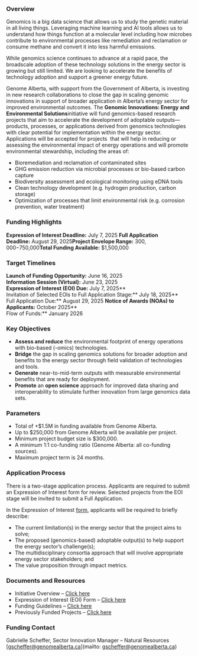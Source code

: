 ### Overview

Genomics is a big data science that allows us to study the genetic material in all living things. Leveraging machine learning and AI tools allows us to understand how things function at a molecular level including how microbes contribute to environmental processes like remediation and reclamation or consume methane and convert it into less harmful emissions.

While genomics science continues to advance at a rapid pace, the broadscale adoption of these technology solutions in the energy sector is growing but still limited. We are looking to accelerate the benefits of technology adoption and support a greener energy future.

Genome Alberta, with support from the Government of Alberta, is investing in new research collaborations to close the gap in scaling genomic innovations in support of broader application in Alberta’s energy sector for improved environmental outcomes. The **Genomic Innovations: Energy and Environmental Solutions**initiative will fund genomics-based research projects that aim to accelerate the development of adoptable outputs—products, processes, or applications derived from genomics technologies with clear potential for implementation within the energy sector. Applications will be accepted for projects  that will help in reducing or assessing the environmental impact of energy operations and will promote environmental stewardship, including the areas of:

- Bioremediation and reclamation of contaminated sites
- GHG emission reduction via microbial processes or bio-based carbon capture
- Biodiversity assessment and ecological monitoring using eDNA tools
- Clean technology development (e.g. hydrogen production, carbon storage)
- Optimization of processes that limit environmental risk (e.g. corrosion prevention, water treatment)
### **Funding Highlights**

**Expression of Interest Deadline:** July 7, 2025 **Full Application Deadline:** August 29, 2025**Project Envelope Range:** $300,000-$750,000**Total Funding Available:** $1,500,000

### **Target Timelines**

**Launch of Funding Opportunity:** June 16, 2025  
**Information Session (Virtual):** June 23, 2025  
**Expression of Interest (EOI) Due:** July 7, 2025**  
Invitation of Selected EOIs to Full Application Stage:** July 18, 2025**  
Full Application Due:** August 29, 2025
**Notice of Awards (NOAs) to Applicants:** October 2025**  
Flow of Funds:** January 2026

### Key Objectives

- **Assess and reduce** the environmental footprint of energy operations with bio-based (-omics) technologies.
- **Bridge** the gap in scaling genomics solutions for broader adoption and benefits to the energy sector through field validation of technologies and tools.
- **Generate** near-to-mid-term outputs with measurable environmental benefits that are ready for deployment.
- **Promote** an **open science** approach for improved data sharing and interoperability to stimulate further innovation from large genomics data sets.

### Parameters

- Total of +$1.5M in funding available from Genome Alberta.
- Up to $250,000 from Genome Alberta will be available per project.
- Minimum project budget size is $300,000.
- A minimum 1:1 co-funding ratio (Genome Alberta: all co-funding sources).
- Maximum project term is 24 months.

### Application Process

There is a two-stage application process. Applicants are required to submit an Expression of Interest form for review. Selected projects from the EOI stage will be invited to submit a Full Application.

In the Expression of Interest [form](https://ln5.sync.com/4.0/dl/040914d30#jeb2pfsa-c9fpk9ha-ihgd8fq5-5ka7znz6), applicants will be required to briefly describe:

- The current limitation(s) in the energy sector that the project aims to solve;
- The proposed (genomics-based) adoptable output(s) to help support the energy sector’s challenge(s);
- The multidisciplinary consortia approach that will involve appropriate energy sector stakeholders; and
- The value proposition through impact metrics.

[](https://genomealberta.ca/funding/genomic-innovations-energy-and-environmental-solutions/?utm_source=Genome+Alberta&utm_campaign=4812ec17e1-EMAIL_CAMPAIGN_2025_06_16&utm_medium=email&utm_term=0_-c4f84a302c-646944268#_ftnref1)

### Documents and Resources

- Initiative Overview – [Click here](https://genomealberta.ca/wp-content/uploads/2025/06/Genomic-Innovations-Energy-and-Environmental-Solutions-initiative-overview.pdf)
- Expression of Interest (EOI) Form – [Click here](https://ln5.sync.com/4.0/dl/040914d30#jeb2pfsa-c9fpk9ha-ihgd8fq5-5ka7znz6)
- Funding Guidelines – [Click here](https://ln5.sync.com/4.0/dl/040914d30#jeb2pfsa-c9fpk9ha-ihgd8fq5-5ka7znz6)
- Previously Funded Projects – [Click here](https://genomealberta.ca/project-portfolio/)

### **Funding Contact**

Gabrielle Scheffer, Sector Innovation Manager – Natural Resources  
[gscheffer@genomealberta.ca](mailto: gscheffer@genomealberta.ca)
